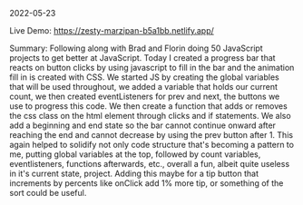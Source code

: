 2022-05-23

Live Demo: https://zesty-marzipan-b5a1bb.netlify.app/

Summary: Following along with Brad and Florin doing 50 JavaScript projects to get better at JavaScript. Today I created a progress bar that reacts on button clicks by using javascript to fill in the bar and the animation fill in is created with CSS. We started JS by creating the global variables that will be used throughout, we added a variable that holds our current count, we then created eventListeners for prev and next, the buttons we use to progress this code. We then create a function that adds or removes the css class on the html element through clicks and if statements. We also add a beginning and end state so the bar cannot continue onward after reaching the end and cannot decrease by using the prev button after 1. This again helped to solidify not only code structure that's becoming a pattern to me, putting global variables at the top, followed by count variables, eventlisteners, functions afterwards, etc., overall a fun, albeit quite useless in it's current state, project. Adding this maybe for a tip button that increments by percents like onClick add 1% more tip, or something of the sort could be useful.
